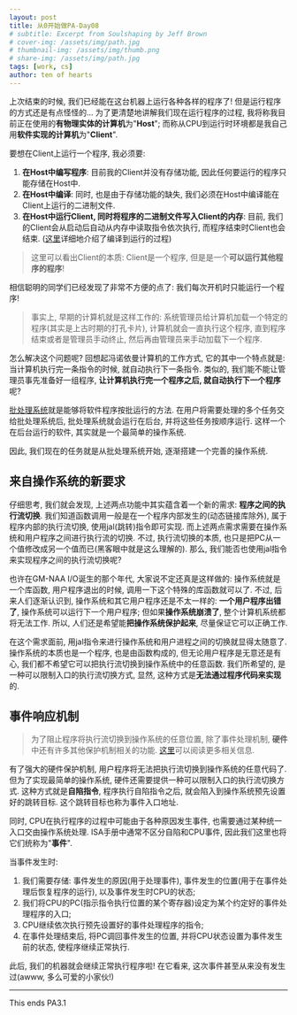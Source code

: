 ```yaml
---
layout: post
title: 从0开始做PA-Day08
# subtitle: Excerpt from Soulshaping by Jeff Brown
# cover-img: /assets/img/path.jpg
# thumbnail-img: /assets/img/thumb.png
# share-img: /assets/img/path.jpg
tags: [work, cs]
author: ten of hearts
---
```

<!-- # 从0开始写PA-Day08 -->

上次结束的时候, 我们已经能在这台机器上运行各种各样的程序了! 但是运行程序的方式还是有点怪怪的... 为了更清楚地讲解我们现在运行程序的过程, 我将称我目前正在使用的**有物理实体的计算机**为"**Host**"; 而称从CPU到运行时环境都是我自己用**软件实现的计算机**为"**Client**". 

要想在Client上运行一个程序, 我必须要: 
1. **在Host中编写程序**: 目前我的Client并没有存储功能, 因此任何要运行的程序只能存储在Host中. 
2. **在Host中编译**: 同时, 也是由于存储功能的缺失, 我们必须在Host中编译能在Client上运行的二进制文件. 
3. **在Host中运行Client, 同时将程序的二进制文件写入Client的内存**: 目前, 我们的Client会从启动后自动从内存中读取指令依次执行, 而程序结束时Client也会结束. ([这里](https://tenofhearts.github.io/2025-01-29-Day-05/)详细地介绍了编译到运行的过程)

> 这里可以看出Client的本质: Client是一个程序, 但是是一个**可以运行其他程序的程序**! 

相信聪明的同学们已经发现了非常不方便的点了: 我们每次开机时只能运行一个程序!

> 事实上, 早期的计算机就是这样工作的: 系统管理员给计算机加载一个特定的程序(其实是上古时期的打孔卡片), 计算机就会一直执行这个程序, 直到程序结束或者是管理员手动终止, 然后再由管理员来手动加载下一个程序. 

怎么解决这个问题呢? 回想起冯诺依曼计算机的工作方式, 它的其中一个特点就是: 当计算机执行完一条指令的时候, 就自动执行下一条指令. 类似的, 我们能不能让管理员事先准备好一组程序, **让计算机执行完一个程序之后, 就自动执行下一个程序**呢?

[批处理系统](https://en.wikipedia.org/wiki/Batch_processing)就是能够将软件程序按批运行的方法. 在用户将需要处理的多个任务交给批处理系统后, 批处理系统就会运行在后台, 并将这些任务按顺序运行. 这样一个在后台运行的软件, 其实就是一个最简单的操作系统. 

因此, 我们现在的任务就是从批处理系统开始, 逐渐搭建一个完善的操作系统. 

## 来自操作系统的新要求

仔细思考, 我们就会发现, 上述两点功能中其实蕴含着一个新的需求: **程序之间的执行流切换**. 我们知道函数调用一般是在一个程序内部发生的(动态链接库除外), 属于程序内部的执行流切换, 使用jal(跳转)指令即可实现. 而上述两点需求需要在操作系统和用户程序之间进行执行流的切换. 不过, 执行流切换的本质, 也只是把PC从一个值修改成另一个值而已(黑客眼中就是这么理解的). 那么, 我们能否也使用jal指令来实现程序之间的执行流切换呢?

也许在GM-NAA I/O诞生的那个年代, 大家说不定还真是这样做的: 操作系统就是一个库函数, 用户程序退出的时候, 调用一下这个特殊的库函数就可以了. 不过, 后来人们逐渐认识到, 操作系统和其它用户程序还是不太一样的: **一个用户程序出错了**, 操作系统可以运行下一个用户程序; 但如果**操作系统崩溃了**, 整个计算机系统都将无法工作. 所以, 人们还是希望能**把操作系统保护起来**, 尽量保证它可以正确工作.

在这个需求面前, 用jal指令来进行操作系统和用户进程之间的切换就显得太随意了. 操作系统的本质也是一个程序, 也是由函数构成的, 但无论用户程序是无意还是有心, 我们都不希望它可以把执行流切换到操作系统中的任意函数. 我们所希望的, 是一种可以限制入口的执行流切换方式, 显然, 这种方式是**无法通过程序代码来实现**的.

## 事件响应机制

> 为了阻止程序将执行流切换到操作系统的任意位置, 除了事件处理机制, **硬件**中还有许多其他保护机制相关的功能. [这里](https://nju-projectn.github.io/ics-pa-gitbook/ics2024/3.1.html)可以阅读更多相关信息. 

有了强大的硬件保护机制, 用户程序将无法把执行流切换到操作系统的任意代码了. 但为了实现最简单的操作系统, 硬件还需要提供一种可以限制入口的执行流切换方式. 这种方式就是**自陷指令**, 程序执行自陷指令之后, 就会陷入到操作系统预先设置好的跳转目标. 这个跳转目标也称为事件入口地址.

同时, CPU在执行程序的过程中可能由于各种原因发生事件, 也需要通过某种统一入口交由操作系统处理. ISA手册中通常不区分自陷和CPU事件, 因此我们这里也将它们统称为"**事件**". 

当事件发生时: 
1. 我们需要存储: 事件发生的原因(用于处理事件), 事件发生的位置(用于在事件处理后恢复程序的运行), 以及事件发生时CPU的状态;
2. 我们将CPU的PC(指示指令执行位置的某个寄存器)设定为某个约定好的事件处理程序的入口;
3. CPU继续依次执行预先设置好的事件处理程序的指令;
4. 在事件处理结束后, 将PC调回事件发生的位置, 并将CPU状态设置为事件发生前的状态, 使程序继续正常执行. 

此后, 我们的机器就会继续正常执行程序啦! 在它看来, 这次事件甚至从来没有发生过(awww, 多么可爱的小家伙!)

---

This ends PA3.1